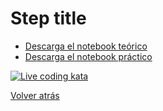 # Step title

- [Descarga el notebook teórico][tutorial]
- [Descarga el notebook práctico][exercise]


[![Live coding kata][youtube-image]][youtube-video]

<!-- LINKS -->

[tutorial]:foo.md
[exercise]:exercise-.md
[youtube-image]:http://img.youtube.com/vi/0FPsQSAOGDw/0.jpg
[youtube-video]:https://youtu.be/0FPsQSAOGDw


[Volver atrás](../.)
